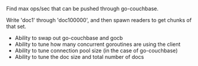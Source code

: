 
Find max ops/sec that can be pushed through go-couchbase.

Write 'doc1' through 'doc100000', and then spawn readers to get chunks of that set.

* Ability to swap out go-couchbase and gocb
* Ability to tune how many concurrent goroutines are using the client
* Ability to tune connection pool size (in the case of go-couchbase)
* Ability to tune the doc size and total number of docs
